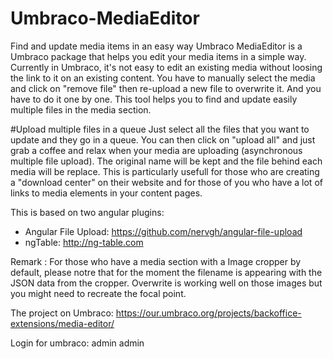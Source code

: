 # Umbraco-MediaEditor
Find and update media items in an easy way
Umbraco MediaEditor is a Umbraco package that helps you edit your media items in a simple way.
Currently in Umbraco, it's not easy to edit an existing media without loosing the link to it on an existing content. You have to manually select the media and click on "remove file" then re-upload a new file to overwrite it. And you have to do it one by one. 
This tool helps you to find and update easily multiple files in the media section.

#Upload multiple files in a queue
Just select all the files that you want to update and they go in a queue. You can then click on "upload all" and just grab a coffee and relax when your media are uploading (asynchronous multiple file upload).
The original name will be kept and the file behind each media will be replace. This is particularly usefull for those who are creating a "download center" on their website and for those of you who have a lot of links to media elements in your content pages.

This is based on two angular plugins:
- Angular File Upload: https://github.com/nervgh/angular-file-upload
- ngTable: http://ng-table.com
 
Remark : For those who have a media section with a Image cropper by default, please notre that for the moment the filename is appearing with the JSON data from the cropper. Overwrite is working well on those images but you might need to recreate the focal point.

The project on Umbraco: https://our.umbraco.org/projects/backoffice-extensions/media-editor/

Login for umbraco:
admin admin
